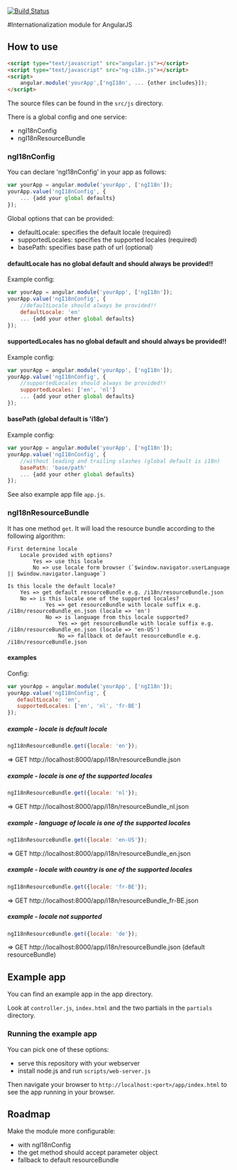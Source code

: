 [![Build Status](https://travis-ci.org/gertn/ng-i18n.png)](https://travis-ci.org/gertn/ng-i18n)

#Internationalization module for AngularJS
## How to use

```html
<script type="text/javascript" src="angular.js"></script>
<script type="text/javascript" src="ng-i18n.js"></script>
<script>
    angular.module('yourApp',['ngI18n', ... {other includes}]);
</script>
```

The source files can be found in the `src/js` directory.

There is a global config and one service:
* ngI18nConfig
* ngI18nResourceBundle

### ngI18nConfig
You can declare 'ngI18nConfig' in your app as follows:
```javascript
var yourApp = angular.module('yourApp', ['ngI18n']);
yourApp.value('ngI18nConfig', {
    ... {add your global defaults}
});
```
Global options that can be provided:
*  defaultLocale: specifies the default locale (required)
*  supportedLocales: specifies the supported locales (required)
*  basePath: specifies base path of url (optional)

#### defaultLocale has no global default and should always be provided!!
Example config:
```javascript
var yourApp = angular.module('yourApp', ['ngI18n']);
yourApp.value('ngI18nConfig', {
    //defaultLocale should always be provided!!
    defaultLocale: 'en'
    ... {add your other global defaults}
});
```
#### supportedLocales has no global default and should always be provided!!
Example config:
```javascript
var yourApp = angular.module('yourApp', ['ngI18n']);
yourApp.value('ngI18nConfig', {
    //supportedLocales should always be provided!!
    supportedLocales: ['en', 'nl']
    ... {add your other global defaults}
});
```

#### basePath (global default is 'i18n')
Example config:
```javascript
var yourApp = angular.module('yourApp', ['ngI18n']);
yourApp.value('ngI18nConfig', {
    //without leading and trailing slashes (global default is i18n)
    basePath: 'base/path'
    ... {add your other global defaults}
});
```
See also example app file `app.js`.

### ngI18nResourceBundle
It has one method `get`.
It will load the resource bundle according to the following algorithm:
```
First determine locale
	Locale provided with options?
		Yes => use this locale
		No => use locale form browser (`$window.navigator.userLanguage || $window.navigator.language`)

Is this locale the default locale?
	Yes => get default resourceBundle e.g. /i18n/resourceBundle.json
	No => is this locale one of the supported locales?
			Yes => get resourceBundle with locale suffix e.g. /i18n/resourceBundle_en.json (locale => 'en')
			No => is language from this locale supported?
				Yes => get resourceBundle with locale suffix e.g. /i18n/resourceBundle_en.json (locale => 'en-US')
				No => fallback ot default resourceBundle e.g. /i18n/resourceBundle.json
```
#### examples
Config:
 ```javascript
var yourApp = angular.module('yourApp', ['ngI18n']);
yourApp.value('ngI18nConfig', {
    defaultLocale: 'en',
    supportedLocales: ['en', 'nl', 'fr-BE']
});
```
##### example - locale is default locale
```javascript
ngI18nResourceBundle.get({locale: 'en'});
```
=> GET http://localhost:8000/app/i18n/resourceBundle.json

##### example - locale is one of the supported locales
```javascript
ngI18nResourceBundle.get({locale: 'nl'});
```
=> GET http://localhost:8000/app/i18n/resourceBundle_nl.json

##### example - language of locale is one of the supported locales
```javascript
ngI18nResourceBundle.get({locale: 'en-US'});
```
=> GET http://localhost:8000/app/i18n/resourceBundle_en.json

##### example - locale with country is one of the supported locales
```javascript
ngI18nResourceBundle.get({locale: 'fr-BE'});
```
=> GET http://localhost:8000/app/i18n/resourceBundle_fr-BE.json

##### example - locale not supported
```javascript
ngI18nResourceBundle.get({locale: 'de'});
```
=> GET http://localhost:8000/app/i18n/resourceBundle.json  (default resourceBundle)

## Example app
You can find an example app in the app directory.

Look at `controller.js`, `index.html` and the two partials in the `partials` directory.

### Running the example app

You can pick one of these options:

* serve this repository with your webserver
* install node.js and run `scripts/web-server.js`

Then navigate your browser to `http://localhost:<port>/app/index.html` to see the app running in
your browser.
 
## Roadmap
Make the module more configurable:
* with ngI18nConfig
* the get method should accept parameter object
* fallback to default resourceBundle
